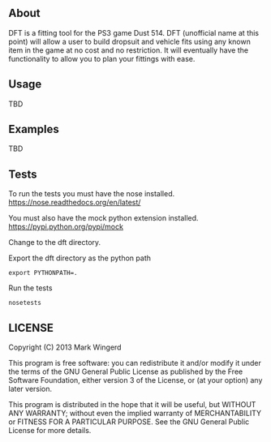 About
-----
DFT is a fitting tool for the PS3 game Dust 514.  DFT (unofficial name
at this point) will allow a user to build dropsuit and vehicle fits using
any known item in the game at no cost and no restriction.  It will
eventually have the functionality to allow you to plan your fittings with
ease.

Usage
-----
TBD

Examples
--------
TBD

Tests
--------
To run the tests you must have the nose installed.
https://nose.readthedocs.org/en/latest/

You must also have the mock python extension installed.
https://pypi.python.org/pypi/mock

Change to the dft directory.

Export the dft directory as the python path

    export PYTHONPATH=.

Run the tests

    nosetests


LICENSE
-------
Copyright (C) 2013 Mark Wingerd

This program is free software: you can redistribute it and/or modify
it under the terms of the GNU General Public License as published by
the Free Software Foundation, either version 3 of the License, or
(at your option) any later version.

This program is distributed in the hope that it will be useful,
but WITHOUT ANY WARRANTY; without even the implied warranty of
MERCHANTABILITY or FITNESS FOR A PARTICULAR PURPOSE.  See the
GNU General Public License for more details.